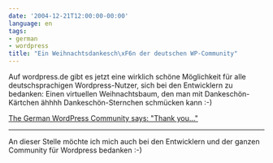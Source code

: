 ```yaml
---
date: '2004-12-21T12:00:00-00:00'
language: en
tags:
- german
- wordpress
title: "Ein Weihnachtsdankesch\xF6n der deutschen WP-Community"
---
```



Auf wordpress.de gibt es jetzt eine wirklich schöne Möglichkeit für alle deutschsprachigen Wordpress-Nutzer, sich bei den Entwicklern zu bedanken: Einen virtuellen Weihnachtsbaum, den man mit Dankeschön-Kärtchen ähhhh Dankeschön-Sternchen schmücken kann :-)

<a href="http://wordpress.de/thankyou/">The German WordPress Community says: "Thank you..."</a>

-------------------------------



An dieser Stelle möchte ich mich auch bei den Entwicklern und der ganzen Community für Wordpress bedanken  :-)
